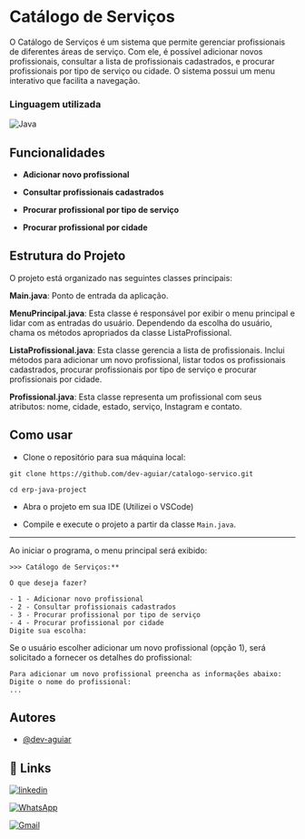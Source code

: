 # Catálogo de Serviços

O Catálogo de Serviços é um sistema que permite gerenciar profissionais de diferentes áreas de serviço. Com ele, é possível adicionar novos profissionais, consultar a lista de profissionais cadastrados, e procurar profissionais por tipo de serviço ou cidade. O sistema possui um menu interativo que facilita a navegação.


### Linguagem utilizada

![Java](https://img.shields.io/badge/java-%23ED8B00.svg?style=for-the-badge&logo=openjdk&logoColor=white)

## Funcionalidades

- **Adicionar novo profissional**

- **Consultar profissionais cadastrados**

- **Procurar profissional por tipo de serviço**

- **Procurar profissional por cidade**


## Estrutura do Projeto

O projeto está organizado nas seguintes classes principais:

**Main.java**: Ponto de entrada da aplicação.

**MenuPrincipal.java**: Esta classe é responsável por exibir o menu principal e lidar com as entradas do usuário. Dependendo da escolha do usuário, chama os métodos apropriados da classe ListaProfissional.

**ListaProfissional.java**: Esta classe gerencia a lista de profissionais. Inclui métodos para adicionar um novo profissional, listar todos os profissionais cadastrados, procurar profissionais por tipo de serviço e procurar profissionais por cidade.

**Profissional.java**: Esta classe representa um profissional com seus atributos: nome, cidade, estado, serviço, Instagram e contato.



## Como usar

 - Clone o repositório para sua máquina local:

`git clone https://github.com/dev-aguiar/catalogo-servico.git`

`cd erp-java-project`

 - Abra o projeto em sua IDE (Utilizei o VSCode)

 - Compile e execute o projeto a partir da classe `Main.java`.

-------------------------------------------------

Ao iniciar o programa, o menu principal será exibido:

```
>>> Catálogo de Serviços:**

O que deseja fazer?

- 1 - Adicionar novo profissional
- 2 - Consultar profissionais cadastrados
- 3 - Procurar profissional por tipo de serviço
- 4 - Procurar profissional por cidade
Digite sua escolha:
```

Se o usuário escolher adicionar um novo profissional (opção 1), será solicitado a fornecer os detalhes do profissional:

```
Para adicionar um novo profissional preencha as informações abaixo:
Digite o nome do profissional:
...
```


## Autores

- [@dev-aguiar](https://www.github.com/dev-aguiar)


## 🔗 Links
[![linkedin](https://img.shields.io/badge/linkedin-0A66C2?style=for-the-badge&logo=linkedin&logoColor=white)](https://www.linkedin.com/dev-aguiar)

[![WhatsApp](https://img.shields.io/badge/WhatsApp-green?style=for-the-badge&logo=whatsapp&logoColor=white)](https://wa.me/5511975158913)

[![Gmail](https://img.shields.io/badge/Gmail-red?style=for-the-badge&logo=gmail&logoColor=white)](mailto:andre.aguiar522@gmail.com)


